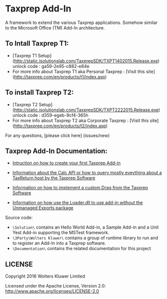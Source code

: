 # Taxprep Add-In

A framework to extend the various Taxprep applications. Somehow similar to the Microsoft Office (TM) Add-In architecture.

## To Intall Taxprep T1:
- [Taxprep T1 Setup] (http://static.isolutionslab.com/TaxprepSDK/TXPT1402015.Release.exe) unlock code : ga59-2e95-c882-e84e
- For more info about Taxprep T1 aka Personal Taxprep : [Visit this site] (http://taxprep.com/en/products/t1/index.asp) 

## To install Taxprep T2:
- [Taxprep T2 Setup] (http://static.isolutionslab.com/TaxprepSDK/TXPT2222015.Release.exe) unlock code : d359-egeb-9cf4-365h
- For more info about Taxprep T2 aka Corporate Taxprep : [Visit this site] (http://taxprep.com/en/products/t2/index.asp) 

For any questions, [please click here] (issues/new)


## Taxprep Add-In Documentation:

- [Intruction on how to create your first Taxprep Add-in ](Documentation/How%20to%20create%20a%20new%20add-in.md)

- [Information about the Calc API or how to query mostly eveything about a TaxReturn host by the Taxprep Software ](Documentation/CalcAPI.md)

- [Information on how to implement a custom Drag from the Taxprep Software ](Documentation/DragAndDropAPI.md)

- [Information on how use the Loader.dll to use add-in without the Unmanaged Exports package](Documentation/Loader.md)

Source code:

  - `\Solution\` contains an Hello World Add-in, a Sample Add-in and a Unit Yest Add-in supporting the MSTest framework.
  - `\3Party\Wolters Kluwer\` contains a group of runtime library to run and to register an Add-In into a Taxprep software.
  - `\Documentation\` contains the related documentation for this project


## LICENSE

Copyright 2016 Wolters Kluwer Limited

Licensed under the Apache License, Version 2.0: http://www.apache.org/licenses/LICENSE-2.0
